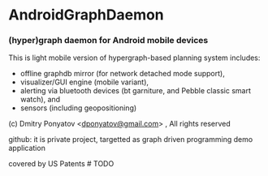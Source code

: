 # AndroidGraphDaemon
### (hyper)graph daemon for Android mobile devices

This is light mobile version of hypergraph-based planning system includes:
* offline graphdb mirror (for network detached mode support),
* visualizer/GUI engine (mobile variant),
* alerting via bluetooth devices (bt garniture, and Pebble classic smart watch), and 
* sensors (including geopositioning)

(c) Dmitry Ponyatov <<dponyatov@gmail.com>> , All rights reserved

github: it is private project, targetted as graph driven programming demo application

covered by US Patents # TODO
